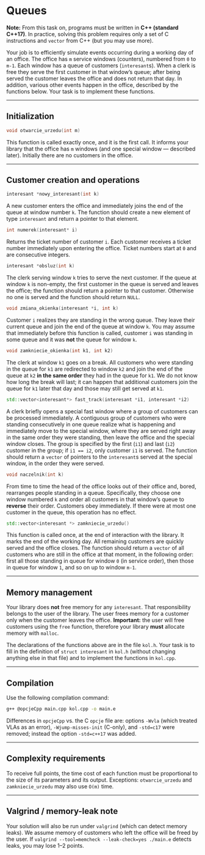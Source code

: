 # Queues

**Note:** From this task on, programs must be written in **C++ (standard C++17)**. In practice, solving this problem requires only a set of C instructions and `vector` from C++ (but you may use more).

Your job is to efficiently simulate events occurring during a working day of an office. The office has `m` service windows (counters), numbered from `0` to `m-1`. Each window has a queue of customers (`interesant`s). When a clerk is free they serve the first customer in that window’s queue; after being served the customer leaves the office and does not return that day. In addition, various other events happen in the office, described by the functions below. Your task is to implement these functions.

---

## Initialization

```cpp
void otwarcie_urzedu(int m)
```

This function is called exactly once, and it is the first call. It informs your library that the office has `m` windows (and one special window — described later). Initially there are no customers in the office.

---

## Customer creation and operations

```cpp
interesant *nowy_interesant(int k)
```

A new customer enters the office and immediately joins the end of the queue at window number `k`. The function should create a new element of type `interesant` and return a pointer to that element.

```cpp
int numerek(interesant* i)
```

Returns the ticket number of customer `i`. Each customer receives a ticket number immediately upon entering the office. Ticket numbers start at `0` and are consecutive integers.

```cpp
interesant *obsluz(int k)
```

The clerk serving window `k` tries to serve the next customer. If the queue at window `k` is non-empty, the first customer in the queue is served and leaves the office; the function should return a pointer to that customer. Otherwise no one is served and the function should return `NULL`.

```cpp
void zmiana_okienka(interesant *i, int k)
```

Customer `i` realizes they are standing in the wrong queue. They leave their current queue and join the end of the queue at window `k`. You may assume that immediately before this function is called, customer `i` was standing in some queue and it was **not** the queue for window `k`.

```cpp
void zamkniecie_okienka(int k1, int k2)
```

The clerk at window `k1` goes on a break. All customers who were standing in the queue for `k1` are redirected to window `k2` and join the end of the queue at `k2` **in the same order** they had in the queue for `k1`. We do not know how long the break will last; it can happen that additional customers join the queue for `k1` later that day and those may still get served at `k1`.

```cpp
std::vector<interesant*> fast_track(interesant *i1, interesant *i2)
```

A clerk briefly opens a special fast window where a group of customers can be processed immediately. A contiguous group of customers who were standing consecutively in one queue realize what is happening and immediately move to the special window, where they are served right away in the same order they were standing, then leave the office and the special window closes. The group is specified by the first (`i1`) and last (`i2`) customer in the group; if `i1 == i2`, only customer `i1` is served. The function should return a `vector` of pointers to the `interesant`s served at the special window, in the order they were served.

```cpp
void naczelnik(int k)
```

From time to time the head of the office looks out of their office and, bored, rearranges people standing in a queue. Specifically, they choose one window numbered `k` and order all customers in that window’s queue to **reverse** their order. Customers obey immediately. If there were at most one customer in the queue, this operation has no effect.

```cpp
std::vector<interesant *> zamkniecie_urzedu()
```

This function is called once, at the end of interaction with the library. It marks the end of the working day. All remaining customers are quickly served and the office closes. The function should return a `vector` of all customers who are still in the office at that moment, in the following order: first all those standing in queue for window `0` (in service order), then those in queue for window `1`, and so on up to window `m-1`.

---

## Memory management

Your library does **not** free memory for any `interesant`. That responsibility belongs to the user of the library. The user frees memory for a customer only when the customer leaves the office. **Important:** the user will free customers using the `free` function, therefore your library **must** allocate memory with `malloc`.

The declarations of the functions above are in the file `kol.h`. Your task is to fill in the definition of `struct interesant` in `kol.h` (without changing anything else in that file) and to implement the functions in `kol.cpp`.

---

## Compilation

Use the following compilation command:

```bash
g++ @opcjeCpp main.cpp kol.cpp -o main.e
```

Differences in `opcjeCpp` vs. the C `opcje` file are: options `-Wvla` (which treated VLAs as an error), `-Wjump-misses-init` (C-only), and `-std=c17` were removed; instead the option `-std=c++17` was added.

---

## Complexity requirements

To receive full points, the time cost of each function must be proportional to the size of its parameters and its output. Exceptions: `otwarcie_urzedu` and `zamkniecie_urzedu` may also use `O(m)` time.

---

## Valgrind / memory-leak note

Your solution will also be run under `valgrind` (which can detect memory leaks). We assume memory of customers who left the office will be freed by the user. If `valgrind --tool=memcheck --leak-check=yes ./main.e` detects leaks, you may lose 1–2 points.
